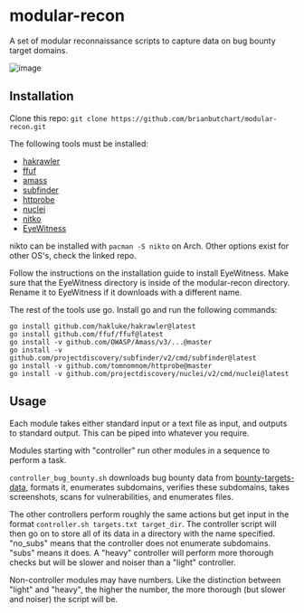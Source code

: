 # modular-recon
A set of modular reconnaissance scripts to capture data on bug bounty target domains.

![image](https://user-images.githubusercontent.com/54566106/168514419-d2a67d09-6ba7-42df-83d7-416ad18237ea.png)

## Installation
Clone this repo:
`git clone https://github.com/brianbutchart/modular-recon.git`

The following tools must be installed: 
- [hakrawler](https://github.com/hakluke/hakrawler)
- [ffuf](https://github.com/ffuf/ffuf)
- [amass](https://github.com/OWASP/Amass)
- [subfinder](https://github.com/projectdiscovery/subfinder)
- [httprobe](https://github.com/tomnomnom/httprobe)
- [nuclei](https://github.com/projectdiscovery/nuclei)
- [nitko](https://github.com/sullo/nikto)
- [EyeWitness](https://github.com/FortyNorthSecurity/EyeWitness)

nikto can be installed with `pacman -S nikto` on Arch. Other options exist for other OS's, check the linked repo. 

Follow the instructions on the installation guide to install EyeWitness. Make sure that the EyeWitness directory is inside of the modular-recon directory. Rename it to EyeWitness if it downloads with a different name.

The rest of the tools use go. Install go and run the following commands:
```
go install github.com/hakluke/hakrawler@latest
go install github.com/ffuf/ffuf@latest
go install -v github.com/OWASP/Amass/v3/...@master
go install -v github.com/projectdiscovery/subfinder/v2/cmd/subfinder@latest
go install -v github.com/tomnomnom/httprobe@master
go install -v github.com/projectdiscovery/nuclei/v2/cmd/nuclei@latest
```

## Usage
Each module takes either standard input or a text file as input, and outputs to standard output. This can be piped into whatever you require.

Modules starting with "controller" run other modules in a sequence to perform a task.

`controller_bug_bounty.sh` downloads bug bounty data from [bounty-targets-data](https://github.com/arkadiyt/bounty-targets-data), formats it, enumerates subdomains, verifies these subdomains, takes screenshots, scans for vulnerabilities, and enumerates files.

The other controllers perform roughly the same actions but get input in the format `controller.sh targets.txt target_dir`. The controller script will then go on to store all of its data in a directory with the name specified. "no_subs" means that the controller does not enumerate subdomains. "subs" means it does. A "heavy" controller will perform more thorough checks but will be slower and noiser than a "light" controller.

Non-controller modules may have numbers. Like the distinction between "light" and "heavy", the higher the number, the more thorough (but slower and noiser) the script will be. 
